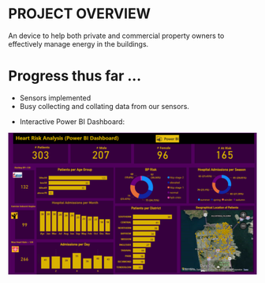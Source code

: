 <h1>PROJECT OVERVIEW </h1>
An device to help both private and commercial property owners to effectively manage energy in the buildings. 

<h1>Progress thus far ...</h1>
<ul> 
<li> Sensors implemented </li> 
<li>Busy collecting and collating data from our sensors.</li>
</ul>

- Interactive Power BI Dashboard:
<img src="https://github.com/auds-hobbies/p1_heart_risk_predictor/blob/main/github_heart_risk_power_bi_dashboard.png " width="728"/> 


